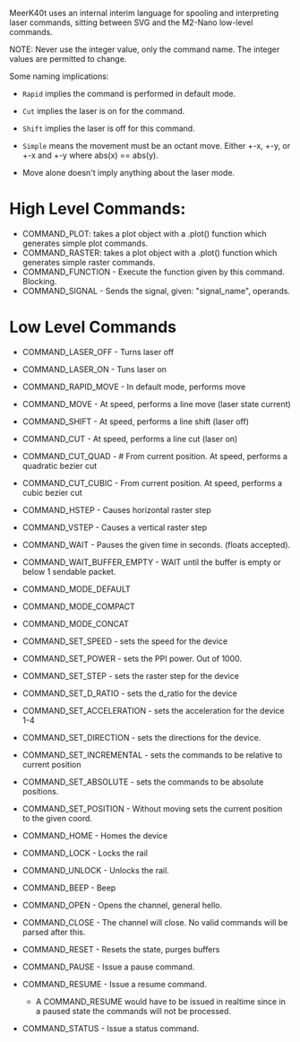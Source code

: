 MeerK40t uses an internal interim language for spooling and interpreting laser commands, sitting between SVG and the M2-Nano low-level commands.

NOTE: Never use the integer value, only the command name. The integer values are permitted to change.

Some naming implications:

* `Rapid` implies the command is performed in default mode.
* `Cut` implies the laser is on for the command.
* `Shift` implies the laser is off for this command.
* `Simple` means the movement must be an octant move. Either +-x, +-y, or +-x and +-y where abs(x) == abs(y).

* Move alone doesn't imply anything about the laser mode.

# High Level Commands:

* COMMAND_PLOT: takes a plot object with a .plot() function which generates simple plot commands.
* COMMAND_RASTER: takes a plot object with a .plot() function which generates simple raster commands.
* COMMAND_FUNCTION - Execute the function given by this command. Blocking.
* COMMAND_SIGNAL - Sends the signal, given: "signal_name", operands.

# Low Level Commands

* COMMAND_LASER_OFF - Turns laser off
* COMMAND_LASER_ON - Tuns laser on

* COMMAND_RAPID_MOVE - In default mode, performs move
* COMMAND_MOVE - At speed, performs a line move (laser state current)
* COMMAND_SHIFT - At speed, performs a line shift (laser off)
* COMMAND_CUT - At speed, performs a line cut (laser on)
* COMMAND_CUT_QUAD - # From current position. At speed, performs a quadratic bezier cut
* COMMAND_CUT_CUBIC - From current position. At speed, performs a cubic bezier cut
* COMMAND_HSTEP - Causes horizontal raster step
* COMMAND_VSTEP - Causes a vertical raster step
* COMMAND_WAIT - Pauses the given time in seconds. (floats accepted).
* COMMAND_WAIT_BUFFER_EMPTY - WAIT until the buffer is empty or below 1 sendable packet.

* COMMAND_MODE_DEFAULT
* COMMAND_MODE_COMPACT
* COMMAND_MODE_CONCAT

* COMMAND_SET_SPEED - sets the speed for the device
* COMMAND_SET_POWER - sets the PPI power. Out of 1000.
* COMMAND_SET_STEP - sets the raster step for the device
* COMMAND_SET_D_RATIO - sets the d_ratio for the device
* COMMAND_SET_ACCELERATION - sets the acceleration for the device 1-4
* COMMAND_SET_DIRECTION - sets the directions for the device.
* COMMAND_SET_INCREMENTAL - sets the commands to be relative to current position
* COMMAND_SET_ABSOLUTE - sets the commands to be absolute positions.
* COMMAND_SET_POSITION - Without moving sets the current position to the given coord.

* COMMAND_HOME - Homes the device
* COMMAND_LOCK - Locks the rail
* COMMAND_UNLOCK - Unlocks the rail.
* COMMAND_BEEP - Beep

* COMMAND_OPEN - Opens the channel, general hello.
* COMMAND_CLOSE - The channel will close. No valid commands will be parsed after this.

* COMMAND_RESET - Resets the state, purges buffers
* COMMAND_PAUSE - Issue a pause command.
* COMMAND_RESUME - Issue a resume command.
    * A COMMAND_RESUME would have to be issued in realtime since in a paused state the commands
will not be processed.
* COMMAND_STATUS - Issue a status command.
